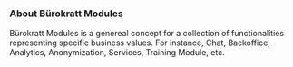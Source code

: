 ### About Bürokratt Modules

Bürokratt Modules is a genereal concept for a collection of functionalities representing specific business values. For instance, Chat, Backoffice, Analytics, Anonymization, Services, Training Module, etc.
